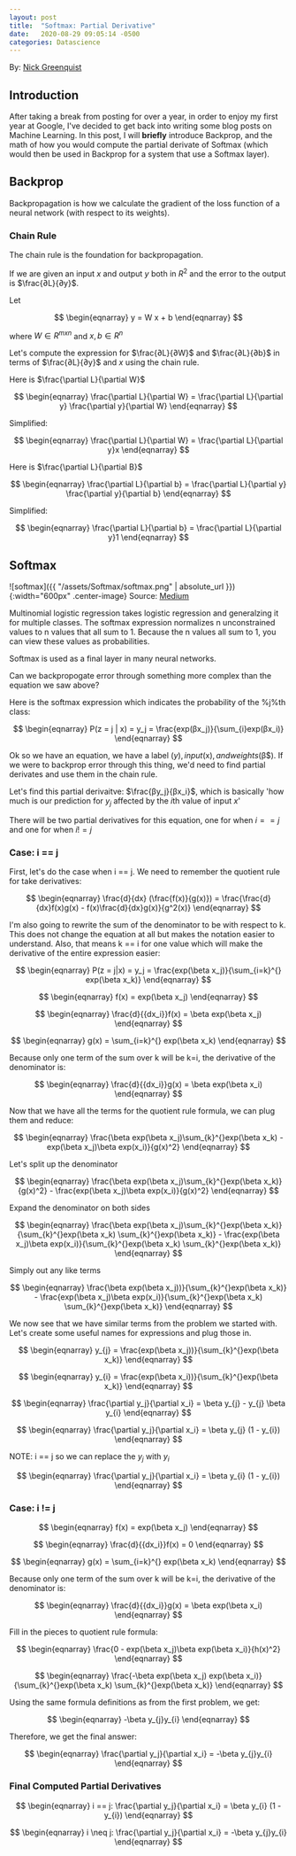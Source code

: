 ```yaml
---
layout: post
title:  "Softmax: Partial Derivative"
date:   2020-08-29 09:05:14 -0500
categories: Datascience
---
```

<style type="text/css">
    .center-image
    {
        margin: 0 auto;
        display: block;
    }
</style>

<script type="text/x-mathjax-config">
      MathJax.Hub.Config({
        tex2jax: {
          skipTags: ['script', 'noscript', 'style', 'textarea', 'pre'],
          inlineMath: [['$','$']]
        }
      });
</script>
<script type="text/javascript" async src="https://cdnjs.cloudflare.com/ajax/libs/mathjax/2.7.5/MathJax.js?config=TeX-MML-AM_CHTML" async></script>
By: [Nick Greenquist](https://nickgreenquist.github.io/)

## Introduction
After taking a break from posting for over a year, in order to enjoy my first year at Google, I've decided to get back into writing some blog posts on Machine Learning. In this post, I will **briefly** introduce Backprop, and the math of how you would compute the partial derivate of Softmax (which would then be used in Backprop for a system that use a Softmax layer). 

## Backprop
Backpropagation is how we calculate the gradient of the loss function of a neural network (with respect to its weights).

### Chain Rule
The chain rule is the foundation for backpropagation.

If we are given an input $x$ and output $y$ both in $R^2$ and the error to the output is $\frac{∂L}{∂y}$.

Let

$$ \begin{eqnarray}
y = W x + b
\end{eqnarray}
$$

where $W ∈ R^{mxn}$ and $x,b ∈ R^n$

Let's compute the expression for $\frac{∂L}{∂W}$ and $\frac{∂L}{∂b}$ in terms of $\frac{∂L}{∂y}$ and $x$ using the chain rule. 

Here is $\frac{\partial L}{\partial W}$

$$ \begin{eqnarray}
\frac{\partial L}{\partial W} = \frac{\partial L}{\partial y} \frac{\partial y}{\partial W}
\end{eqnarray}
$$

Simplified:

$$ \begin{eqnarray}
\frac{\partial L}{\partial W} = \frac{\partial L}{\partial y}x
\end{eqnarray}
$$

Here is $\frac{\partial L}{\partial B}$

$$ \begin{eqnarray}
\frac{\partial L}{\partial b} = \frac{\partial L}{\partial y} \frac{\partial y}{\partial b}
\end{eqnarray}
$$

Simplified:

$$ \begin{eqnarray}
\frac{\partial L}{\partial b} = \frac{\partial L}{\partial y}1
\end{eqnarray}
$$


## Softmax

![softmax]({{ "/assets/Softmax/softmax.png" | absolute_url }}){:width="600px" .center-image}
Source: [Medium](https://medium.com/data-science-bootcamp/understand-the-softmax-function-in-minutes-f3a59641e86d)

Multinomial logistic regression takes logistic regression and generalzing it for multiple classes.
The softmax expression normalizes n unconstrained values to n values that all sum to 1. Because the n values all sum to 1, you can view these values as probabilities. 

Softmax is used as a final layer in many neural networks.

Can we backpropogate error through something more complex than the equation we saw above?

Here is the softmax expression which indicates the probability of the %j%th class:

$$ \begin{eqnarray}
P(z = j | x) = y_j = \frac{exp(βx_j)}{\sum_{i}exp(βx_i)}
\end{eqnarray}
$$

Ok so we have an equation, we have a label ($y), input ($x$), and weights ($β$). If we were to backprop error through this thing, we'd need to find partial derivates and use them in the chain rule. 

Let's find this partial derivaitve: $\frac{βy_j}{βx_i}$, which is basically 'how much is our prediction for $y_j$ affected by the $i$th value of input $x$'

There will be two partial derivatives for this equation, one for when $i==j$ and one for when $i != j$

### Case: i == j
First, let's do the case when i == j. We need to remember the quotient rule for take derivatives:

$$ \begin{eqnarray}
\frac{d}{dx} (\frac{f(x)}{g(x)}) = \frac{\frac{d}{dx}f(x)g(x) - f(x)\frac{d}{dx}g(x)}{g^2(x)}
\end{eqnarray}
$$

I'm also going to rewrite the sum of the denominator to be with respect to k. This does not change the equation at all but makes the notation easier to understand. Also, that means k == i for one value which will make the derivative of the entire expression easier:

$$ \begin{eqnarray}
P(z = j|x) = y_j = \frac{exp(\beta x_j)}{\sum_{i=k}^{} exp(\beta x_k)}
\end{eqnarray}
$$

$$ \begin{eqnarray}
f(x) = exp(\beta x_j)
\end{eqnarray}
$$

$$ \begin{eqnarray}
\frac{d}{{dx_i}}f(x) = \beta exp(\beta x_j)
\end{eqnarray}
$$

$$ \begin{eqnarray}
g(x) = \sum_{i=k}^{} exp(\beta x_k)
\end{eqnarray}
$$

Because only one term of the sum over k will be k=i, the derivative of the denominator is:

$$ \begin{eqnarray}
\frac{d}{{dx_i}}g(x) = \beta exp(\beta x_i)
\end{eqnarray}
$$

Now that we have all the terms for the quotient rule formula, we can plug them and reduce:

$$ \begin{eqnarray}
\frac{\beta exp(\beta x_j)\sum_{k}^{}exp(\beta x_k) - exp(\beta x_j)\beta exp(x_i)}{g(x)^2}
\end{eqnarray}
$$

Let's split up the denominator

$$ \begin{eqnarray}
\frac{\beta exp(\beta x_j)\sum_{k}^{}exp(\beta x_k)}{g(x)^2} - \frac{exp(\beta x_j)\beta exp(x_i)}{g(x)^2}
\end{eqnarray}
$$

Expand the denominator on both sides

$$ \begin{eqnarray}
\frac{\beta exp(\beta x_j)\sum_{k}^{}exp(\beta x_k)}{\sum_{k}^{}exp(\beta x_k) \sum_{k}^{}exp(\beta x_k)} - \frac{exp(\beta x_j)\beta exp(x_i)}{\sum_{k}^{}exp(\beta x_k) \sum_{k}^{}exp(\beta x_k)}
\end{eqnarray}
$$

Simply out any like terms

$$ \begin{eqnarray}
\frac{\beta exp(\beta x_j))}{\sum_{k}^{}exp(\beta x_k)} - \frac{exp(\beta x_j)\beta exp(x_i)}{\sum_{k}^{}exp(\beta x_k) \sum_{k}^{}exp(\beta x_k)}
\end{eqnarray}
$$

We now see that we have similar terms from the problem we started with. Let's create some useful names for expressions and plug those in. 

$$ \begin{eqnarray}
y_{j} = \frac{exp(\beta x_j))}{\sum_{k}^{}exp(\beta x_k)}
\end{eqnarray}
$$

$$ \begin{eqnarray}
y_{i} = \frac{exp(\beta x_i))}{\sum_{k}^{}exp(\beta x_k)}
\end{eqnarray}
$$

$$ \begin{eqnarray}
\frac{\partial y_j}{\partial x_i} = \beta y_{j} - y_{j} \beta y_{i}
\end{eqnarray}
$$

$$ \begin{eqnarray}
\frac{\partial y_j}{\partial x_i} = \beta y_{j} (1 - y_{i})
\end{eqnarray}
$$

NOTE: i == j so we can replace the $y_{j}$ with $y_{i}$

$$ \begin{eqnarray}
\frac{\partial y_j}{\partial x_i} = \beta y_{i} (1 - y_{i})
\end{eqnarray}
$$

### Case: i != j

$$ \begin{eqnarray}
f(x) = exp(\beta x_j)
\end{eqnarray}
$$

$$ \begin{eqnarray}
\frac{d}{{dx_i}}f(x) = 0
\end{eqnarray}
$$

$$ \begin{eqnarray}
g(x) = \sum_{i=k}^{} exp(\beta x_k)
\end{eqnarray}
$$

Because only one term of the sum over k will be k=i, the derivative of the denominator is:

$$ \begin{eqnarray}
\frac{d}{{dx_i}}g(x) = \beta exp(\beta x_i)
\end{eqnarray}
$$

Fill in the pieces to quotient rule formula:

$$ \begin{eqnarray}
\frac{0 - exp(\beta x_j)\beta exp(\beta x_i)}{h(x)^2}
\end{eqnarray}
$$

$$ \begin{eqnarray}
\frac{-\beta exp(\beta x_j) exp(\beta x_i)}{\sum_{k}^{}exp(\beta x_k) \sum_{k}^{}exp(\beta x_k)}
\end{eqnarray}
$$

Using the same formula definitions as from the first problem, we get:

$$ \begin{eqnarray}
-\beta y_{j}y_{i}
\end{eqnarray}
$$

Therefore, we get the final answer:

$$ \begin{eqnarray}
\frac{\partial y_j}{\partial x_i} = -\beta y_{j}y_{i}
\end{eqnarray}
$$

### Final Computed Partial Derivatives

$$ \begin{eqnarray}
i == j: \frac{\partial y_j}{\partial x_i} = \beta y_{i} (1 - y_{i})
\end{eqnarray}
$$

$$ \begin{eqnarray}
i \neq j: \frac{\partial y_j}{\partial x_i} = -\beta y_{j}y_{i}
\end{eqnarray}
$$